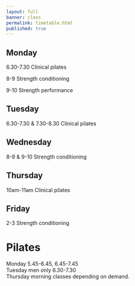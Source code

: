 ```yaml
---
layout: full
banner: class
permalink: timetable.html
published: true
---
```


## Monday

6.30-7.30 Clinical pilates  

8-9 Strength conditioning  

9-10 Strength performance  

## Tuesday 

6.30-7.30 & 7.30-8.30 Clinical pilates

## Wednesday 

8-9 & 9-10 Strength conditioning

## Thursday 

10am-11am Clinical pilates

## Friday 

2-3 Strength conditioning

# Pilates

Monday 5.45-6.45, 6.45-7.45  
Tuesday men only 6.30-7.30  
Thursday morning classes depending on demand.
